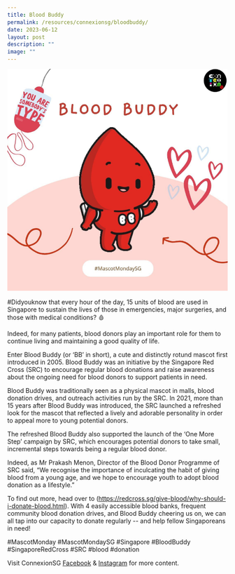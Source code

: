 ```yaml
---
title: Blood Buddy
permalink: /resources/connexionsg/bloodbuddy/
date: 2023-06-12
layout: post
description: ""
image: ""
---
```

![](/images/connexionsg/2023/blood%20buddy.PNG)

#Didyouknow that every hour of the day, 15 units of blood are used in Singapore to sustain the lives of those in emergencies, major surgeries, and those with medical conditions? 🩸

Indeed, for many patients, blood donors play an important role for them to continue living and maintaining a good quality of life.

Enter Blood Buddy (or ‘BB’ in short), a cute and distinctly rotund mascot first introduced in 2005. Blood Buddy was an initiative by the Singapore Red Cross (SRC) to encourage regular blood donations and raise awareness about the ongoing need for blood donors to support patients in need.

Blood Buddy was traditionally seen as a physical mascot in malls, blood donation drives, and outreach activities run by the SRC. In 2021, more than 15 years after Blood Buddy was introduced, the SRC launched a refreshed look for the mascot that reflected a lively and adorable personality in order to appeal more to young potential donors.

The refreshed Blood Buddy also supported the launch of the ‘One More Step’ campaign by SRC, which encourages potential donors to take small, incremental steps towards being a regular blood donor.

Indeed, as Mr Prakash Menon, Director of the Blood Donor Programme of SRC said, “We recognise the importance of inculcating the habit of giving blood from a young age, and we hope to encourage youth to adopt blood donation as a lifestyle.”

To find out more, head over to (https://redcross.sg/give-blood/why-should-i-donate-blood.html). With 4 easily accessible blood banks, frequent community blood donation drives, and Blood Buddy cheering us on, we can all tap into our capacity to donate regularly -- and help fellow Singaporeans in need!

#MascotMonday #MascotMondaySG #Singapore #BloodBuddy #SingaporeRedCross #SRC #blood #donation

Visit ConnexionSG [Facebook](https://www.facebook.com/ConnexionSG) & [Instagram](https://www.instagram.com/connexionsg/) for more content.